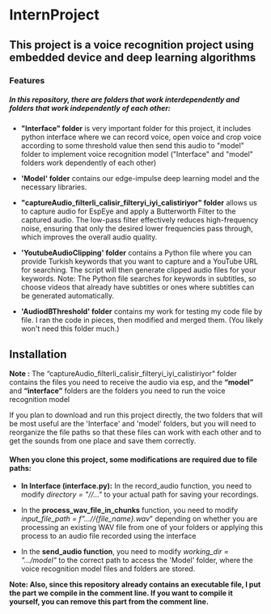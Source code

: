 # InternProject

## This project is a voice recognition project using embedded device and deep learning algorithms


### Features

##### In this repository, there are folders that work interdependently and folders that work independently of each other:

- **"Interface" folder** is very important folder for this project, it includes python interface where we can record voice, open voice and crop voice according to some threshold value then send this audio to "model" folder to implement voice recognition model ("Interface" and  "model" folders work dependently of each other)

- **'Model' folder** contains our edge-impulse deep learning model and the necessary libraries.

- **"captureAudio_filterli_calisir_filteryi_iyi_calistiriyor" folder** allows us to capture audio for EspEye and apply a Butterworth Filter to the captured audio. The low-pass filter effectively reduces high-frequency noise, ensuring that only the desired lower frequencies pass through, which improves the overall audio quality.

- **'YoutubeAudioClipping' folder** contains a Python file where you can provide Turkish keywords that you want to capture and a YouTube URL for searching. The script will then generate clipped audio files for your keywords.
Note: The Python file searches for keywords in subtitles, so choose videos that already have subtitles or ones where subtitles can be generated automatically.

- **'AudiodBThreshold' folder** contains my work for testing my code file by file. I ran the code in pieces, then modified and merged them. (You likely won't need this folder much.)



## Installation

**Note :** The “captureAudio_filterli_calisir_filteryi_iyi_calistiriyor" folder contains the files you need to receive the audio via esp, and the **“model”** and **“interface”** folders are the folders you need to run the voice recognition model

If you plan to download and run this project directly, the two folders that will be most useful are the 'Interface' and 'model' folders, but you will need to reorganize the file paths so that these files can work with each other and to get the sounds from one place and save them correctly.

#### When you clone this project, some modifications are required due to file paths:
- **In Interface (interface.py):**
In the record_audio function, you need to modify *directory = "//..."* to your actual path for saving your recordings.

- In the **process_wav_file_in_chunks** function, you need to modify *input_file_path = f"...//{file_name}.wav*" depending on whether you are processing an existing WAV file from one of your folders or applying this process to an audio file recorded using the interface

- In the **send_audio function**, you need to modify *working_dir = ".../model"* to the correct path to access the 'Model' folder, where the voice recognition model files and folders are stored.

**Note: Also, since this repository already contains an executable file, I put the part we compile in the comment line. If you want to compile it yourself, you can remove this part from the comment line.**


